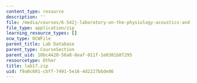 ```yaml
---
content_type: resource
description: ''
file: /media/courses/6-542j-laboratory-on-the-physiology-acoustics-and-perception-of-speech-fall-2005/f9a0c601cbff74915e164d2227bbde86_lab17.zip
file_type: application/zip
learning_resource_types: []
ocw_type: OCWFile
parent_title: Lab Database
parent_type: CourseSection
parent_uid: 10bc4420-56a8-8eaf-011f-1e0381b8f295
resourcetype: Other
title: lab17.zip
uid: f9a0c601-cbff-7491-5e16-4d2227bbde86
---
```

